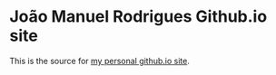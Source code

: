 # João Manuel Rodrigues Github.io site

This is the source for [my personal github.io site][link].

[link]: https://jmr-ua-pt.github.io/
